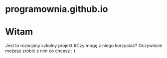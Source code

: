 # programownia.github.io

# Witam
Jest to rozwijany szkolny projekt
#Czy mogę z niego korzystać?
Oczywiście możesz zrobić z nim co chcesz : )
